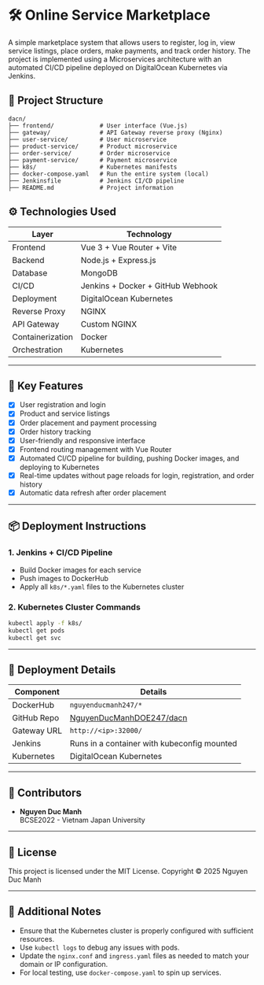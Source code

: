 # 🛠️ Online Service Marketplace

A simple marketplace system that allows users to register, log in, view service listings, place orders, make payments, and track order history. The project is implemented using a Microservices architecture with an automated CI/CD pipeline deployed on DigitalOcean Kubernetes via Jenkins.

## 📂 Project Structure

```
dacn/
├── frontend/             # User interface (Vue.js)
├── gateway/              # API Gateway reverse proxy (Nginx)
├── user-service/         # User microservice
├── product-service/      # Product microservice
├── order-service/        # Order microservice
├── payment-service/      # Payment microservice
├── k8s/                  # Kubernetes manifests
├── docker-compose.yaml   # Run the entire system (local)
├── Jenkinsfile           # Jenkins CI/CD pipeline
├── README.md             # Project information
```

## ⚙️ Technologies Used

| Layer            | Technology                        |
| ---------------- | --------------------------------- |
| Frontend         | Vue 3 + Vue Router + Vite         |
| Backend          | Node.js + Express.js              |
| Database         | MongoDB                           |
| CI/CD            | Jenkins + Docker + GitHub Webhook |
| Deployment       | DigitalOcean Kubernetes           |
| Reverse Proxy    | NGINX                             |
| API Gateway      | Custom NGINX                      |
| Containerization | Docker                            |
| Orchestration    | Kubernetes                        |

---

## 🚀 Key Features

- [x] User registration and login
- [x] Product and service listings
- [x] Order placement and payment processing
- [x] Order history tracking
- [x] User-friendly and responsive interface
- [x] Frontend routing management with Vue Router
- [x] Automated CI/CD pipeline for building, pushing Docker images, and deploying to Kubernetes
- [x] Real-time updates without page reloads for login, registration, and order history
- [x] Automatic data refresh after order placement

---

## 📦 Deployment Instructions

### 1. Jenkins + CI/CD Pipeline

- Build Docker images for each service
- Push images to DockerHub
- Apply all `k8s/*.yaml` files to the Kubernetes cluster

### 2. Kubernetes Cluster Commands

```bash
kubectl apply -f k8s/
kubectl get pods
kubectl get svc
```

---

## 📎 Deployment Details

| Component   | Details                                                                 |
| ----------- | ----------------------------------------------------------------------- |
| DockerHub   | `nguyenducmanh247/*`                                                    |
| GitHub Repo | [NguyenDucManhDOE247/dacn](https://github.com/NguyenDucManhDOE247/dacn) |
| Gateway URL | `http://<ip>:32000/`                                                    |
| Jenkins     | Runs in a container with kubeconfig mounted                             |
| Kubernetes  | DigitalOcean Kubernetes                                                 |

---

## 👤 Contributors

- **Nguyen Duc Manh**  
   BCSE2022 - Vietnam Japan University

---

## 📄 License

This project is licensed under the MIT License.
Copyright © 2025 Nguyen Duc Manh

---

## 📘 Additional Notes

- Ensure that the Kubernetes cluster is properly configured with sufficient resources.
- Use `kubectl logs` to debug any issues with pods.
- Update the `nginx.conf` and `ingress.yaml` files as needed to match your domain or IP configuration.
- For local testing, use `docker-compose.yaml` to spin up services.
